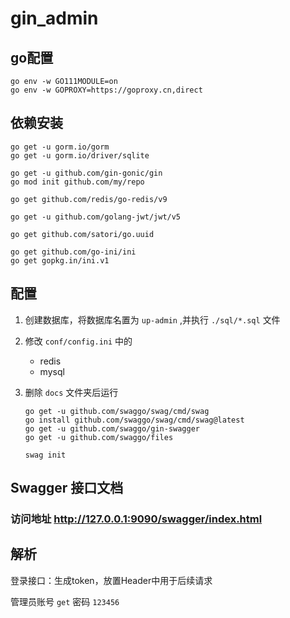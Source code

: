 # gin_admin

## go配置

```shell
go env -w GO111MODULE=on
go env -w GOPROXY=https://goproxy.cn,direct
```



## 依赖安装

```shell
go get -u gorm.io/gorm
go get -u gorm.io/driver/sqlite

go get -u github.com/gin-gonic/gin
go mod init github.com/my/repo

go get github.com/redis/go-redis/v9

go get -u github.com/golang-jwt/jwt/v5

go get github.com/satori/go.uuid

go get github.com/go-ini/ini
go get gopkg.in/ini.v1
```



## 配置
1. 创建数据库，将数据库名置为 `up-admin` ,并执行 `./sql/*.sql` 文件
2. 修改 `conf/config.ini` 中的 
	- redis
    - mysql
3. 删除 `docs` 文件夹后运行

	```shell 
	go get -u github.com/swaggo/swag/cmd/swag
	go install github.com/swaggo/swag/cmd/swag@latest
	go get -u github.com/swaggo/gin-swagger
	go get -u github.com/swaggo/files
	
	swag init
	```
	
	

## Swagger 接口文档

### 访问地址 http://127.0.0.1:9090/swagger/index.html



## 解析

登录接口：生成token，放置Header中用于后续请求

管理员账号 `get` 密码 `123456`

